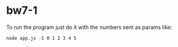 # bw7-1

To run the program just do it with the numbers sent as params like:

`node app.js -1 0 1 2 3 4 5`
